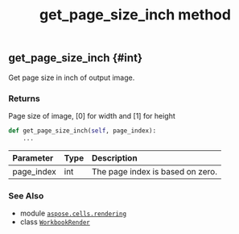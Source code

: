 ﻿---
title: get_page_size_inch method
second_title: Aspose.Cells for Python via .NET API References
description: 
type: docs
weight: 40
url: /aspose.cells.rendering/workbookrender/get_page_size_inch/
is_root: false
---

## get_page_size_inch {#int}

Get page size in inch of output image.


### Returns 


Page size of image, [0] for width and [1] for height


```python
def get_page_size_inch(self, page_index):
    ...
```


| Parameter | Type | Description |
| :- | :- | :- |
| page_index | int | The page index is based on zero. |



### See Also
* module [`aspose.cells.rendering`](../../)
* class [`WorkbookRender`](/cells/python-net/aspose.cells.rendering/workbookrender)
